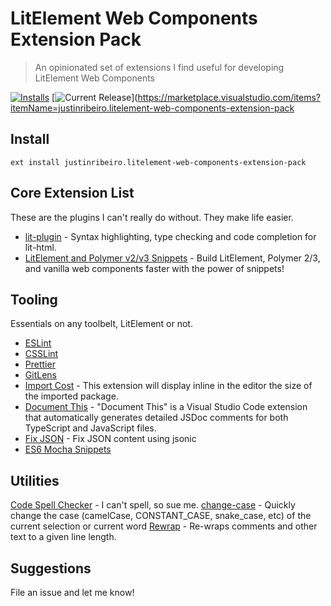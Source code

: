 # LitElement Web Components Extension Pack

> An opinionated set of extensions I find useful for developing LitElement Web
> Components

[![Installs](https://vsmarketplacebadge.apphb.com/installs-short/justinribeiro.litelement-web-components-extension-pack.svg?style=flat-square)](https://marketplace.visualstudio.com/items?itemName=justinribeiro.litelement-web-components-extension-pack) [![Current Release](https://vsmarketplacebadge.apphb.com/version/justinribeiro.litelement-web-components-extension-pack.svg?style=flat-square)](https://marketplace.visualstudio.com/items?itemName=justinribeiro.litelement-web-components-extension-pack

## Install
```
ext install justinribeiro.litelement-web-components-extension-pack
```

## Core Extension List

These are the plugins I can't really do without. They make life easier.

- [lit-plugin](https://marketplace.visualstudio.com/items?itemName=runem.lit-plugin) - Syntax highlighting, type checking and code completion for lit-html.
- [LitElement and Polymer v2/v3 Snippets](https://marketplace.visualstudio.com/items?itemName=justinribeiro.Polymer2Snippets) - Build LitElement, Polymer 2/3, and vanilla web components faster with the power of snippets!

## Tooling

Essentials on any toolbelt, LitElement or not.

- [ESLint](https://marketplace.visualstudio.com/items?itemName=dbaeumer.vscode-eslint)
- [CSSLint](https://marketplace.visualstudio.com/items?itemName=raymondcamden.csslint)
- [Prettier](https://marketplace.visualstudio.com/items?itemName=esbenp.prettier-vscode)
- [GitLens](https://marketplace.visualstudio.com/items?itemName=eamodio.gitlens)
- [Import Cost](https://marketplace.visualstudio.com/items?itemName=wix.vscode-import-cost) - This extension will display inline in the editor the size of the imported package.
- [Document This](https://marketplace.visualstudio.com/items?itemName=joelday.docthis) - "Document This" is a Visual Studio Code extension that automatically generates detailed JSDoc comments for both TypeScript and JavaScript files.
- [Fix JSON](https://marketplace.visualstudio.com/items?itemName=oliversturm.fix-json) - Fix JSON content using jsonic
- [ES6 Mocha Snippets](https://marketplace.visualstudio.com/items?itemName=spoonscen.es6-mocha-snippets)

## Utilities

[Code Spell Checker](https://marketplace.visualstudio.com/items?itemName=streetsidesoftware.code-spell-checker) - I can't spell, so sue me.
[change-case](https://marketplace.visualstudio.com/items?itemName=wmaurer.change-case) - Quickly change the case (camelCase, CONSTANT_CASE, snake_case, etc) of the current selection or current word
[Rewrap](https://marketplace.visualstudio.com/items?itemName=stkb.rewrap) - Re-wraps comments and other text to a given line length.

## Suggestions

File an issue and let me know!
